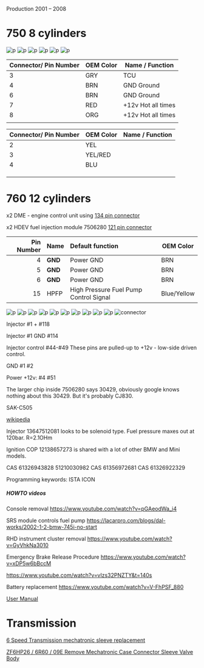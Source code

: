 
Production 2001 – 2008

# 750 8 cylinders

![p](./OEM-Docs/Bmw/7_Series_e65/2006_bmw_750_1.png)
![p](./OEM-Docs/Bmw/7_Series_e65/2006_bmw_750_2.png)
![p](./OEM-Docs/Bmw/7_Series_e65/2006_bmw_750_3.png)
![p](./OEM-Docs/Bmw/7_Series_e65/2006_bmw_750_4.png)
![p](./OEM-Docs/Bmw/7_Series_e65/2006_bmw_750_5.png)
![p](./OEM-Docs/Bmw/7_Series_e65/2006_bmw_750_6.png)


| Connector/ Pin Number | OEM Color | Name / Function | 
| --------------------- |------- |---------------- |
| 3 | GRY     | TCU        |
| 4 | BRN     | GND Ground |
| 6 | BRN     | GND Ground |
| 7 | RED     | +12v Hot all times | 
| 8 | ORG     | +12v Hot all times | 
|   |         |           |


| Connector/ Pin Number | OEM Color | Name / Function | 
| --------------------- |------- |---------------- |
| 2 | YEL     |           |
| 3 | YEL/RED |           |
| 4 | BLU     |           |
|   |         |           |
|   |         |           |
|   |         |           |


# 760 12 cylinders

x2 DME - engine control unit using [134 pin connector](OEM-connectors#134)

x2 HDEV fuel injection module 7506280 [121 pin connector](OEM-connectors#121)

|Pin Number|Name   | Default function                            | OEM Color   |
| ---:|:---------- |:------------------------------------------- | ----------- |
| 4   | **GND**    |  Power GND                                  | BRN         |
| 5   | **GND**    |  Power GND                                  | BRN         |
| 6   | **GND**    |  Power GND                                  | BRN         |
| 15  | HPFP       |  High Pressure Fuel Pump Control Signal     | Blue/Yellow |


![p](./OEM-Docs/Bmw/2003_7_Series_e65/2003_N73_engine_1.png)
![p](./OEM-Docs/Bmw/2003_7_Series_e65/2003_N73_engine_2.png)
![p](./OEM-Docs/Bmw/2003_7_Series_e65/2003_N73_engine_3.png)
![p](./OEM-Docs/Bmw/2003_7_Series_e65/2003_N73_engine_4.png)
![p](./OEM-Docs/Bmw/2003_7_Series_e65/2003_N73_engine_5.png)
![p](./OEM-Docs/Bmw/2003_7_Series_e65/2003_N73_engine_6.png)
![p](./OEM-Docs/Bmw/2003_7_Series_e65/2003_N73_engine_7.png)
![p](./OEM-Docs/Bmw/2003_7_Series_e65/2003_N73_engine_8.png)
![p](./OEM-Docs/Bmw/2003_7_Series_e65/2003_N73_engine_9.png)
![p](./OEM-Docs/Bmw/2003_7_Series_e65/2003_N73_engine_10.png)
![connector](./OEM-Docs/TE/Connector_121_pinout.jpg)

Injector #1 + #118

Injector #1 GND #114

Injector control #44-#49
These pins are pulled-up to +12v - low-side driven control.

GND #1 #2

Power +12v: #4 #51 

The larger chip inside 7506280 says 30429, obviously google knows nothing about this 30429. But it's probably CJ830.

SAK-C505 

[wikipedia](https://en.wikipedia.org/wiki/BMW_7_Series_(E65))

Injector 13647512081 looks to be solenoid type. Fuel pressure maxes out at 120bar.
R=2.1OHm

Ignition COP 12138657273 is shared with a lot of other BMW and Mini models.


CAS 61326943828 51210030982
CAS 61356972681 
CAS 61326922329

Programming keywords:
ISTA ICON

##### HOWTO videos

Console removal https://www.youtube.com/watch?v=pGAeodWa_i4

SRS module controls fuel pump 
https://lacarpro.com/blogs/dal-works/2002-1-2-bmw-745i-no-start

RHD instrument cluster removal https://www.youtube.com/watch?v=GyVhkNa3010

Emergency Brake Release Procedure https://www.youtube.com/watch?v=xDP5w6bBccM

https://www.youtube.com/watch?v=vIzs32PNZTY&t=140s

Battery replacement https://www.youtube.com/watch?v=V-FhPSF_880

[User Manual](./OEM-Docs/Bmw/2003_7_Series_e65/2004_Manual_7_Series.pdf)



# Transmission

[6 Speed Transmission mechatronic sleeve replacement](./OEM-Docs/Bmw/2003_7_Series_e65/6_speed_sleeve_replacement.pdf)

[ZF6HP26 / 6R60 / 09E Remove Mechatronic Case Connector Sleeve Valve Body](https://www.youtube.com/watch?v=b0vvqtso14k)

